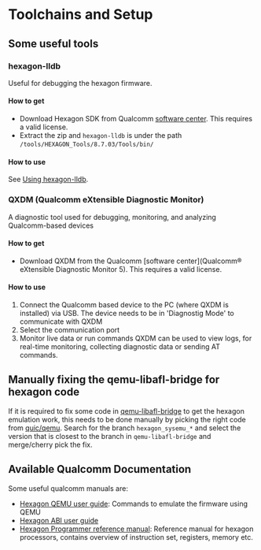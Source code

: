 # Toolchains and Setup

## Some useful tools
### hexagon-lldb
Useful for debugging the hexagon firmware.
#### How to get
- Download Hexagon SDK from Qualcomm [software center](https://www.qualcomm.com/developer/software/list?query=hexagon+sdk). This requires a valid license.
- Extract the zip and `hexagon-lldb` is under the path `/tools/HEXAGON_Tools/8.7.03/Tools/bin/`
#### How to use
See [Using hexagon-lldb](./emulation.md#using-hexagon-lldb).

### QXDM (Qualcomm eXtensible Diagnostic Monitor)
A diagnostic tool used for debugging, monitoring, and analyzing Qualcomm-based devices
#### How to get
- Download QXDM from the Qualcomm [software center](Qualcomm® eXtensible Diagnostic Monitor 5). This requires a valid license.
#### How to use
1. Connect the Qualcomm based device to the PC (where QXDM is installed) via USB. The device needs to be in 'Diagnostig Mode' to communicate with QXDM
2. Select the communication port
3. Monitor live data or run commands
QXDM can be used to view logs, for real-time monitoring, collecting diagnostic data or sending AT commands.

## Manually fixing the qemu-libafl-bridge for hexagon code
If it is required to fix some code in [qemu-libafl-bridge](https://github.com/AFLplusplus/qemu-libafl-bridge) to get the hexagon emulation work, this needs to be done manually by picking the right code from [quic/qemu](https://github.com/quic/qemu). Search for the branch `hexagon_sysemu_*` and select the version that is closest to the branch in `qemu-libafl-bridge` and merge/cherry pick the fix.


## Available Qualcomm Documentation
Some useful qualcomm manuals are:
- [Hexagon QEMU user guide](qualcomm_manuals/80-N2040-52_AC_qualcomm_hexagon_QEMU_user_guide.pdf): Commands to emulate the firmware using QEMU
- [Hexagon ABI user guide](qualcomm_manuals/80-N2040-23_K_qualcomm_hexagon_ABI_user_guide.pdf) 
- [Hexagon Programmer reference manual](qualcomm_manuals/80-N2040-45_B_qualcomm_hexagon_v67_programmer_reference_manual.pdf): Reference manual for hexagon processors, contains overview of instruction set, registers, memory etc.
